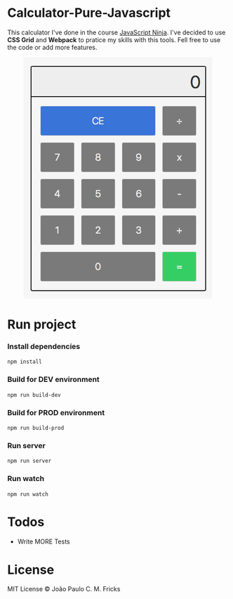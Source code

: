 # Calculator-Pure-Javascript

This calculator I've done in the course [JavaScript Ninja](https://blog.da2k.com.br/curso-javascript-ninja/).
I've decided to use **CSS Grid** and **Webpack** to pratice my skills with this tools.
Fell free to use the code or add more features.

<p align="center"><img src="calculator.png" alt="Calculator"></p>

# Run project

### Install dependencies
```
npm install
```
### Build for DEV environment
```
npm run build-dev
```
### Build for PROD environment
```
npm run build-prod
```
### Run server
```
npm run server
```
### Run watch
```
npm run watch
```
# Todos

 - Write MORE Tests

# License

MIT License © João Paulo C. M. Fricks
